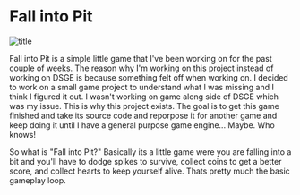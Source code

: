 # Fall into Pit

![title]("https://github.com/aod6060/fall_into_pit/content/title_text.png")

Fall into Pit is a simple little game that I've been working on for the past couple of weeks. The reason why I'm working on 
this project instead of working on DSGE is because something felt off when working on. I decided to work on a small game project
to understand what I was missing and I think I figured it out. I wasn't working on game along side of DSGE which was my issue. 
This is why this project exists. The goal is to get this game finished and take its source code and reporpose it for another game and keep doing it until I have a general purpose game engine... Maybe. Who knows!

So what is "Fall into Pit?" Basically its a little game were you are falling into a bit and you'll have to dodge spikes to survive, collect coins to get a better score, and collect hearts to keep yourself alive. Thats pretty much the basic gameplay
loop. 
